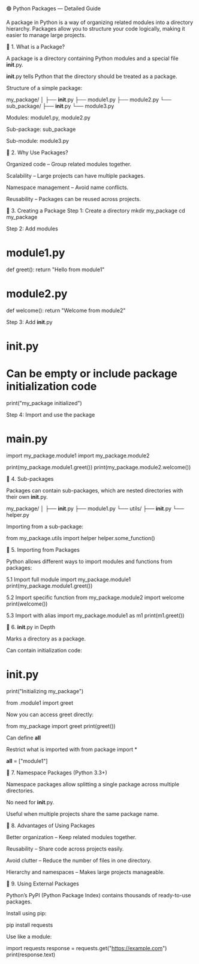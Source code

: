 🟢 Python Packages — Detailed Guide

A package in Python is a way of organizing related modules into a directory hierarchy. Packages allow you to structure your code logically, making it easier to manage large projects.

🔹 1. What is a Package?

A package is a directory containing Python modules and a special file __init__.py.

__init__.py tells Python that the directory should be treated as a package.

Structure of a simple package:

my_package/
│
├── __init__.py
├── module1.py
├── module2.py
└── sub_package/
    ├── __init__.py
    └── module3.py


Modules: module1.py, module2.py

Sub-package: sub_package

Sub-module: module3.py

🔹 2. Why Use Packages?

Organized code – Group related modules together.

Scalability – Large projects can have multiple packages.

Namespace management – Avoid name conflicts.

Reusability – Packages can be reused across projects.

🔹 3. Creating a Package
Step 1: Create a directory
mkdir my_package
cd my_package

Step 2: Add modules
# module1.py
def greet():
    return "Hello from module1"

# module2.py
def welcome():
    return "Welcome from module2"

Step 3: Add __init__.py
# __init__.py
# Can be empty or include package initialization code
print("my_package initialized")

Step 4: Import and use the package
# main.py
import my_package.module1
import my_package.module2

print(my_package.module1.greet())
print(my_package.module2.welcome())

🔹 4. Sub-packages

Packages can contain sub-packages, which are nested directories with their own __init__.py.

my_package/
│
├── __init__.py
├── module1.py
└── utils/
    ├── __init__.py
    └── helper.py


Importing from a sub-package:

from my_package.utils import helper
helper.some_function()

🔹 5. Importing from Packages

Python allows different ways to import modules and functions from packages:

5.1 Import full module
import my_package.module1
print(my_package.module1.greet())

5.2 Import specific function
from my_package.module2 import welcome
print(welcome())

5.3 Import with alias
import my_package.module1 as m1
print(m1.greet())

🔹 6. __init__.py in Depth

Marks a directory as a package.

Can contain initialization code:

# __init__.py
print("Initializing my_package")

from .module1 import greet


Now you can access greet directly:

from my_package import greet
print(greet())


Can define __all__

Restrict what is imported with from package import *

__all__ = ["module1"]

🔹 7. Namespace Packages (Python 3.3+)

Namespace packages allow splitting a single package across multiple directories.

No need for __init__.py.

Useful when multiple projects share the same package name.

🔹 8. Advantages of Using Packages

Better organization – Keep related modules together.

Reusability – Share code across projects easily.

Avoid clutter – Reduce the number of files in one directory.

Hierarchy and namespaces – Makes large projects manageable.

🔹 9. Using External Packages

Python’s PyPI (Python Package Index) contains thousands of ready-to-use packages.

Install using pip:

pip install requests


Use like a module:

import requests
response = requests.get("https://example.com")
print(response.text)
